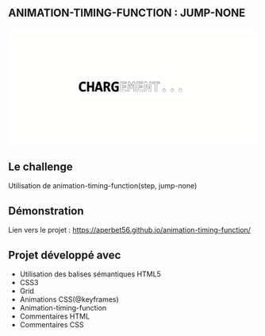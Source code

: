 ## ANIMATION-TIMING-FUNCTION : JUMP-NONE

![Design preview for the animation-timing-function](./img/banner.PNG)

## Le challenge

Utilisation de animation-timing-function(step, jump-none)

## Démonstration

Lien vers le projet : https://aperbet56.github.io/animation-timing-function/

## Projet développé avec

- Utilisation des balises sémantiques HTML5
- CSS3
- Grid
- Animations CSS(@keyframes)
- Animation-timing-function
- Commentaires HTML
- Commentaires CSS
